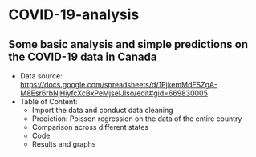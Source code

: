 # COVID-19-analysis

## Some basic analysis and simple predictions on the COVID-19 data in Canada
- Data source: https://docs.google.com/spreadsheets/d/1PjkemMdFSZgA-M8Esr6rbNjHiyfcXcBxPeMjselJIso/edit#gid=669830005
- Table of Content:
  - Import the data and conduct data cleaning
  - Prediction: Poisson regression on the data of the entire country
  - Comparison across different states
  - Code
  - Results and graphs
